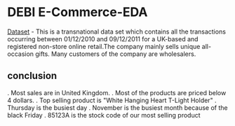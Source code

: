 # DEBI E-Commerce-EDA


[Dataset](https://www.kaggle.com/datasets/carrie1/ecommerce-data/data) - This is a transnational data set which contains all the transactions occurring between 01/12/2010 and 09/12/2011 for a UK-based and registered non-store online retail.The company mainly sells unique all-occasion gifts. Many customers of the company are wholesalers.

## conclusion
. Most sales are in United Kingdom.
. Most of the products are priced below 4 dollars.
. Top selling product is "White Hanging Heart T-Light Holder"
. Thursday is the busiest day
. November is the busiest month because of the black Friday
. 85123A is the stock code of our most selling product
